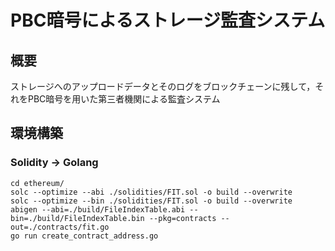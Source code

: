 # PBC暗号によるストレージ監査システム
## 概要
ストレージへのアップロードデータとそのログをブロックチェーンに残して，それをPBC暗号を用いた第三者機関による監査システム

## 環境構築
### Solidity -> Golang
```
cd ethereum/
solc --optimize --abi ./solidities/FIT.sol -o build --overwrite
solc --optimize --bin ./solidities/FIT.sol -o build --overwrite
abigen --abi=./build/FileIndexTable.abi --bin=./build/FileIndexTable.bin --pkg=contracts --out=./contracts/fit.go
go run create_contract_address.go
```